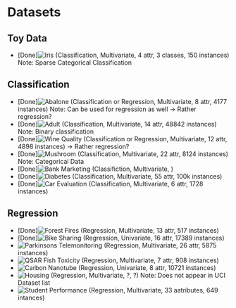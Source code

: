# Datasets

## Toy Data

- [Done]![Iris](https://archive.ics.uci.edu/ml/datasets/Iris) (Classification, Multivariate, 4 attr, 3 classes, 150 instances) Note: Sparse Categorical Classification

## Classification

- [Done]![Abalone](https://archive.ics.uci.edu/ml/datasets/Abalone) (Classification or Regression, Multivariate, 8 attr, 4177 instances) Note: Can be used for regression as well -> Rather regression?
- [Done]![Adult](https://archive.ics.uci.edu/ml/datasets/Adult) (Classification, Multivariate, 14 attr, 48842 instances) Note: Binary classification
- [Done]![Wine Quality](https://archive.ics.uci.edu/ml/datasets/Wine+Quality) (Classification or Regression, Multivariate, 12 attr, 4898 instances) -> Rather regression?
- [Done]![Mushroom](https://archive.ics.uci.edu/ml/datasets/Mushroom) (Classification, Multivariate, 22 attr, 8124 instances) Note: Categorical Data
- [Done]![Bank Marketing](https://archive.ics.uci.edu/ml/datasets/Bank+Marketing) (Classifiction, Multivariate, )
- [Done]![Diabetes](https://archive.ics.uci.edu/ml/datasets/Diabetes+130-US+hospitals+for+years+1999-2008) (Classification, Multivariate, 55 attr, 100k instances)
- [Done]![Car Evaluation](https://archive.ics.uci.edu/ml/datasets/Car+Evaluation) (Classification, Multivariate, 6 attr, 1728 instances)

## Regression

- [Done]![Forest Fires](https://archive.ics.uci.edu/ml/datasets/Forest+Fires) (Regression, Multivariate, 13 attr, 517 instances)
- [Done]![Bike Sharing](https://archive.ics.uci.edu/ml/datasets/Bike+Sharing+Dataset) (Regression, Univariate, 16 attr, 17389 instances)
- ![Parkinsons Telemonitoring](https://archive.ics.uci.edu/ml/datasets/Parkinsons+Telemonitoring) (Regression, Multivariate, 26 attr, 5875 instances)
- ![QSAR Fish Toxicity](https://archive.ics.uci.edu/ml/datasets/QSAR+fish+toxicity) (Regression, Multivariate, 7 attr, 908 instances)
- ![Carbon Nanotube](https://archive.ics.uci.edu/ml/datasets/Carbon+Nanotubes) (Regression, Univariate, 8 attr, 10721 instances)
- ![Housing](https://archive.ics.uci.edu/ml/machine-learning-databases/housing/) (Regression, Multivariate, ?, ?) Note: Does not appear in UCI Dataset list
- ![Student Performance](https://archive.ics.uci.edu/ml/datasets/Student+Performance) (Regression, Multivariate, 33 aatributes, 649 intances)
